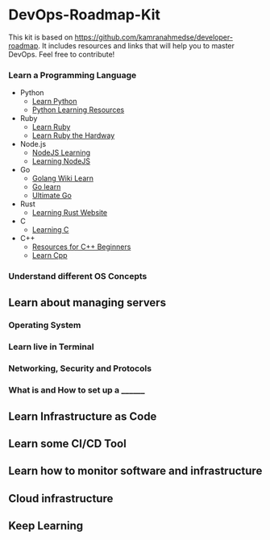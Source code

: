 # DevOps-Roadmap-Kit
This kit is based on https://github.com/kamranahmedse/developer-roadmap. It includes resources and links that will help you to master DevOps. Feel free to contribute!
### Learn a Programming Language
- Python
  - [Learn Python](https://github.com/adrianmoisey/learn-python)
  - [Python Learning Resources](https://github.com/CodementorIO/Python-Learning-Resources)
- Ruby
  - [Learn Ruby](https://github.com/mkdika/learn-ruby)
  - [Learn Ruby the Hardway](https://github.com/alecfwilson/learn-ruby)
- Node.js
  - [NodeJS Learning](https://github.com/sergtitov/NodeJS-Learning)
  - [Learning NodeJS](https://github.com/marcwan/LearningNodeJS)
- Go
  - [Golang Wiki Learn](https://github.com/golang/go/wiki/Learn)
  - [Go learn](https://github.com/skippednote/Go-Learn)
  - [Ultimate Go](https://github.com/hoanhan101/ultimate-go)
- Rust
  - [Learning Rust Website](https://learning-rust.github.io/)
- C
  - [Learning C](https://github.com/h0mbre/Learning-C)
- C++
  - [Resources for C++ Beginners](https://gist.github.com/johnmcfarlane/1b2d9c83e4d3f700ba61e2df4077c613)
  - [Learn Cpp](https://github.com/Codecademy/learn-cpp)
### Understand different OS Concepts
## Learn about managing servers
### Operating System
### Learn live in Terminal
### Networking, Security and Protocols
### What is and How to set up a ______
## Learn Infrastructure as Code
## Learn some CI/CD Tool
## Learn how to monitor software and infrastructure
## Cloud infrastructure
## Keep Learning
